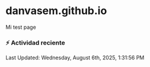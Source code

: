 # danvasem.github.io
Mi test page

### :zap: Actividad reciente
<!--RECENT_ACTIVITY:start-->
<!--RECENT_ACTIVITY:end-->

<!--RECENT_ACTIVITY:last_update-->
Last Updated: Wednesday, August 6th, 2025, 1:31:56 PM
<!--RECENT_ACTIVITY:last_update_end-->
